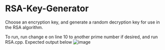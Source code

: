 # RSA-Key-Generator
Choose an encryption key, and generate a random decryption key for use in the RSA algorithm. 

To run, run change e on line 10 to another prime number if desired, and run RSA.cpp. Expected output below
![image](https://github.com/MichaelBonsall/RSA-Key-Generator/assets/104641118/60739140-9945-47a3-ac97-5065518ac1fd)
